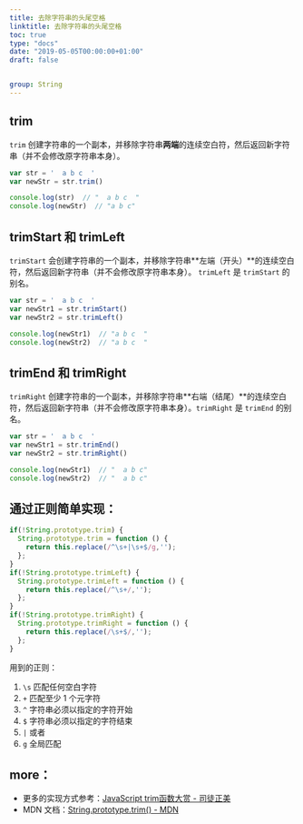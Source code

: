```yaml
---
title: 去除字符串的头尾空格
linktitle: 去除字符串的头尾空格
toc: true
type: "docs"
date: "2019-05-05T00:00:00+01:00"
draft: false


group: String
---
```


## trim

`trim` 创建字符串的一个副本，并移除字符串**两端**的连续空白符，然后返回新字符串（并不会修改原字符串本身）。

```js
var str = '  a b c  '
var newStr = str.trim()

console.log(str)  // "  a b c  "
console.log(newStr)  // "a b c"
```

## trimStart 和 trimLeft
`trimStart` 会创建字符串的一个副本，并移除字符串**左端（开头）**的连续空白符，然后返回新字符串（并不会修改原字符串本身）。 `trimLeft` 是 `trimStart` 的别名。

```js
var str = '  a b c  '
var newStr1 = str.trimStart()
var newStr2 = str.trimLeft()

console.log(newStr1)  // "a b c  "
console.log(newStr2)  // "a b c  "
```

## trimEnd 和 trimRight

`trimRight` 创建字符串的一个副本，并移除字符串**右端（结尾）**的连续空白符，然后返回新字符串（并不会修改原字符串本身）。`trimRight` 是 `trimEnd` 的别名。

```js
var str = '  a b c  '
var newStr1 = str.trimEnd()
var newStr2 = str.trimRight()

console.log(newStr1)  // "  a b c"
console.log(newStr2)  // "  a b c"
```


## 通过正则简单实现：

```js
if(!String.prototype.trim) {
  String.prototype.trim = function () {
    return this.replace(/^\s+|\s+$/g,'');
  };
}
if(!String.prototype.trimLeft) {
  String.prototype.trimLeft = function () {
    return this.replace(/^\s+/,'');
  };
}
if(!String.prototype.trimRight) {
  String.prototype.trimRight = function () {
    return this.replace(/\s+$/,'');
  };
}
```
用到的正则：
1. `\s` 匹配任何空白字符
2. `+` 匹配至少 1 个元字符
3. `^` 字符串必须以指定的字符开始
4. `$` 字符串必须以指定的字符结束
5. `|` 或者
6. `g` 全局匹配

## more：
+ 更多的实现方式参考：[JavaScript trim函数大赏 - 司徒正美](http://www.cnblogs.com/rubylouvre/archive/2009/09/18/1568794.html)
+ MDN 文档：[String.prototype.trim() - MDN](https://developer.mozilla.org/zh-CN/docs/Web/JavaScript/Reference/Global_Objects/String/Trim)
